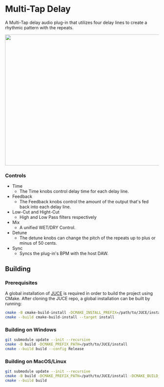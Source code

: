 # Multi-Tap Delay

A Multi-Tap delay audio plug-in that utilizes four delay lines to create a rhythmic pattern with the repeats.

<p align="center">
  <img width="600" height="430" src="https://cdn.discordapp.com/attachments/580466872169005066/1188166865705500772/screenshot.png?ex=6599899f&is=6587149f&hm=145e7590ea66503d7ee7c422373bee26771137f2da27338640404481c69dee99&">
</p>

### Controls

  * Time
    * The Time knobs control delay time for each delay line.
  * Feedback
    * The Feedback knobs control the amount of the output that's fed back into each delay line.
  * Low-Cut and Hight-Cut
    * High and Low Pass filters respectively
  * Mix
    * A unified WET/DRY Control.
  * Detune
    * The detune knobs can change the pitch of the repeats up to plus or minus of 50 cents.
  * Sync
    * Syncs the plug-in's BPM with the host DAW.


## Building


### Prerequisites


A global installation of [JUCE](https://github.com/juce-framework/JUCE) is required in order to build the project using CMake. After cloning the JUCE repo, a global installation can be built by running:

```bash
cmake -B cmake-build-install -DCMAKE_INSTALL_PREFIX=/path/to/JUCE/install
cmake --build cmake-build-install --target install
```

### Building on Windows

```bash
git submodule update --init --recursive
cmake -B build -DCMAKE_PREFIX_PATH=/path/to/JUCE/install
cmake --build build --config Release
```

### Building on MacOS/Linux

```bash
git submodule update --init --recursive
cmake -B build -DCMAKE_PREFIX_PATH=/path/to/JUCE/install -DCMAKE_BUILD_TYPE=Release
cmake --build build
```
